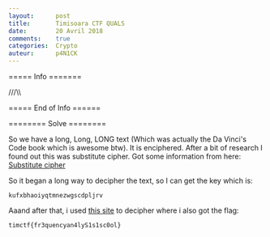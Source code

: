 ```yaml
---
layout:      post
title:       Timisoara CTF QUALS
date:        20 Avril 2018
comments:    true
categories:  Crypto
auteur:      p4N1CK
---
```


===== Info =======

///\\\

===== End of Info ======

======== Solve ========

So we have a long, Long, LONG text (Which was actually the Da Vinci's Code book which is awesome btw). It is enciphered. After a bit of research I found out this was substitute cipher. Got some information from here: [Substitute cipher](https://en.wikipedia.org/wiki/Substitution_cipher)

So it began a long way to decipher the text, so I can get the key which is:

```
kufxbhaoiyqtmnezwgscdpljrv
```
Aaand after that, i used [this site](https://www.guballa.de/substitution-solver) to decipher where i also got the flag:

```
timctf{fr3quencyan4lyS1s1sc0ol}
```


